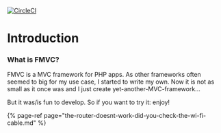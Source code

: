 [![CircleCI](https://circleci.com/gh/Funcke/fmvc/tree/master.svg?style=svg)](https://circleci.com/gh/Funcke/fmvc/tree/master)
# Introduction

### What is FMVC?

FMVC is a MVC framework for PHP apps. As other frameworks often seemed to big for my use case, I started to write my own. Now it is not as small as it once was and I just create yet-another-MVC-framework...

But it was/is fun to develop. So if you want to try it: enjoy!

{% page-ref page="the-router-doesnt-work-did-you-check-the-wi-fi-cable.md" %}

